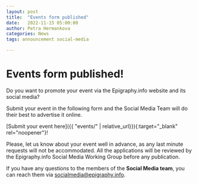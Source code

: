```yaml
---
layout: post
title:  "Events form published"
date:   2022-11-15 05:00:00
author: Petra Hermankova
categories: News
tags: announcement social-media

---
```


# Events form published!

Do you want to promote your event via the Epigraphy.info website and its social media?

Submit your event in the following form and the Social Media Team will do their best to advertise it online.

[Submit your event here]({{ "events/" | relative_url}}){:target="_blank" rel="noopener"}!

Please, let us know about your event well in advance, as any last minute requests will not be accommodated. All the applications will be reviewed by the Epigraphy.info Social Media Working Group before any publication.

If you have any questions to the members of the **Social Media team**, you can reach them via socialmedia@epigraphy.info.

